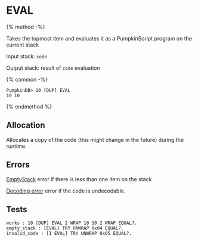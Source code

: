 # EVAL

{% method -%}

Takes the topmost item and evaluates it as a PumpkinScript
program on the current stack

Input stack: `code`

Output stack: result of `code` evaluation

{% common -%}

```
PumpkinDB> 10 [DUP] EVAL
10 10
```

{% endmethod %}

## Allocation

Allocates a copy of the code (this might change in the future)
during the runtime.

## Errors

[EmptyStack](./errors/EmptyStack.md) error if there is less than one item on the stack

[Decoding error](./errors/DECODING.md) error if the code is undecodable.

## Tests

```test
works : 10 [DUP] EVAL 2 WRAP 10 10 2 WRAP EQUAL?.
empty_stack : [EVAL] TRY UNWRAP 0x04 EQUAL?.
invalid_code : [1 EVAL] TRY UNWRAP 0x05 EQUAL?.
```
